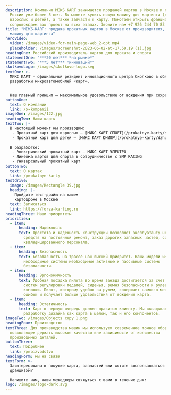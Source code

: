 ```yaml
---
description: Компания MIKS KART занимается продажей картов в Москве и по всей
  России уже более 5 лет. Вы можете купить новую машину для картинга (для
  взрослых и детей), а также запчасти к карту. Помогаем открыть франшизу и
  сопровождаем ваш проект на всех этапах. Звоните нам +7 926 244 70 83!
title: "MIKS-KART: продажа прокатных картов в Москве от производителя, купите
  машину для картинга"
heroVideo:
  video: /images/video-for-main-page-web_2-opt.mp4
  placeholder: /images/screenshot-2023-06-02-at-17.59.19 (1).jpg
headingOne: Российский производитель картов для проката и спорта
statementOne: "***20 лет*** *на рынке*"
statementTwo: "***5 лет*** *инноваций*"
skolkovoLogo: /images/skolkovo-logo.svg
textOne: >-
  МИКС КАРТ – официальный резидент инновационного центра Сколково в области
  разработки микроавтомобилей «карт».


  Наш главный принцип – максимальное удовольствие от вождения при сохранении высокого уровня безопасности.
buttonOne:
  text: О компании
  link: /o-kompanii
imageOne: /images/122.jpg
headingTwo: Наши карты
textTwo: |-
  В настоящий момент мы производим:
   - Прокатный карт для взрослых – [МИКС КАРТ СПОРТ](/prokatnye-karty/sport)
   - Прокатный карт для детей – [МИКС КАРТ ЮНИОР](/prokatnye-karty/dzhunior)
   
  В разработке:
   - Электрический прокатный карт – МИКС КАРТ ЭЛЕКТРО
   - Линейка картов для спорта в сотрудничестве с SMP RACING
   - Универсальный прокатный карт
buttonTwo:
  text: О картах
  link: /prokatnye-karty
testdrive:
  image: /images/Rectangle 39.jpg
  heading: |-
    Пройдите тест-драйв на нашем
    картодроме в Москве
  text: Записаться
  link: https://forza-karting.ru
headingThree: Наши приоритеты
priorities:
  - item:
      heading: Надежность
      text: Простота и надежность конструкции позволяет эксплуатанту не тратить много
        средств на постоянный ремонт, заказ дорогих запасных частей, содержание
        квалифицированного персонала.
  - item:
      heading: Безопасность
      text: Безопасность на трассе наш высший приоритет. Наши модели имеют все
        необходимые системы необходимые активные и пассивные системы
        безопасности.
  - item:
      heading: Эргономичность
      text: Удобная посадка пилота во время заезда достигается за счет оригинальных
        систем регулировки педалей, сиденья, ремня безопасности и рулевой
        колонки. Пилот, которому удобно за рулем, совершает намного меньше
        ошибок и получает больше удовольствия от вождения карта.
  - item:
      heading: Эстетичность
      text: Карт в первую очередь должен нравится клиенту. Мы вкладываем много сил в
        разработку дизайна как карта в целом, так и его компонентов.
imageTwo: /images/Objects copy 1.png
headingFour: Производство
textThree: Для производства машин мы используем современное точное оборудование,
  позволяющее держать высокое качество вне зависимости от количества
  производимых деталей.
buttonThree:
  text: Подробнее
  link: /proizvodstvo
headingForm: мы на связи
textForm: >-
  Заинтересованы в покупке карта, запчастей или хотите воспользоваться
  франшизой?

  Напишите нам, наши менеджеры свяжуться с вами в течение дня:
logo: /images/logo-dark.svg
---
```

